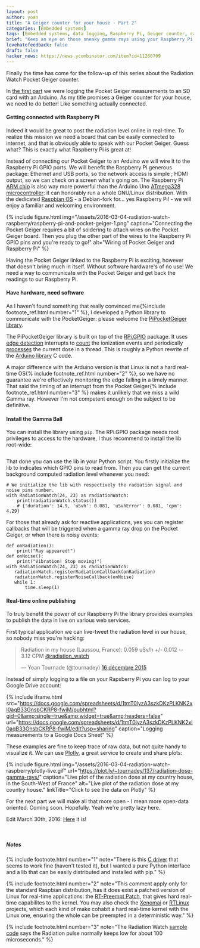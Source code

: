 ```yaml
---
layout: post
author: yoan
title: "A Geiger counter for your house - Part 2"
categories: [Embedded systems]
tags: [Embedded systems, data logging, Raspberry Pi, Geiger counter, radiation]
brief: "Keep an eye on those sneaky gamma rays using your Raspberry Pi."
lovehatefeedback: false
draft: false
hacker_news: https://news.ycombinator.com/item?id=11260709
---
```


Finally the time has come for the follow-up of this series about the Radiation Watch Pocket Geiger counter.

In [the first part][part_one] we were logging the Pocket Geiger measurements to an SD card with an Arduino. As my title promises a Geiger counter for your house, we need to do better! Like something actually connected.

#### Getting connected with Raspberry Pi

Indeed it would be great to post the radiation level online in real-time. To realize this mission we need a board that can be easily connected to internet, and that is obviously able to speak with our Pocket Geiger. Guess what? This is exactly what Raspberry Pi is great at!

Instead of connecting our Pocket Geiger to an Arduino we will wire it to the Raspberry Pi GPIO ports. We will benefit the Raspberry Pi generous package: Ethernet and USB ports, so the network access is simple ; HDMI output, so we can check on a screen what's going on. The Raspberry Pi [ARM chip](https://www.arm.com/products/processors/classic/arm11/arm1176.php) is also way more powerful than the Arduino Uno [ATmega328 microcontroller](http://www.atmel.com/devices/atmega328p.aspx): it can honorably run a whole GNU/Linux distribution. With the dedicated [Raspbian OS](https://www.raspbian.org/) - a Debian-fork for... yes Raspberry Pi! - we will enjoy a familiar and welcoming environment.

{% include figure.html img="/assets/2016-03-04-radiation-watch-raspberry/raspberry-pi-and-pocket-geiger-1.png" caption="Connecting the Pocket Geiger requires a bit of soldering to attach wires on the Pocket Geiger board. Then you plug the other part of the wires to the Raspberry Pi GPIO pins and you're ready to go!" alt="Wiring of Pocket Geiger and Raspberry Pi" %}

Having the Pocket Geiger linked to the Raspberry Pi is exciting, however that doesn't bring much in itself. Without software hardware's of no use! We need a way to communicate with the Pocket Geiger and get back the readings to our Raspberry Pi.

#### Have hardware, need software

As I haven't found something that really convinced me{%include footnote_ref.html number="1" %}, I developed a Python library to communicate with the PocketGeiger: please welcome the [PiPocketGeiger library][PiPocketGeiger_lib].

The PiPocketGeiger library is built on top of the [RPi.GPIO][rpi_gpio_lib] package. It uses [edge detection][rpi_gpio_irq] interrupts to [count](https://github.com/MonsieurV/PiPocketGeiger/blob/22f29b0a3c3e5f46a8afa1e37b82a58c012ae456/PiPocketGeiger/__init__.py#L102) the ionization events and periodically [processes](https://github.com/MonsieurV/PiPocketGeiger/blob/22f29b0a3c3e5f46a8afa1e37b82a58c012ae456/PiPocketGeiger/__init__.py#L119) the current dose in a thread. This is roughly a Python rewrite of the [Arduino library](https://github.com/MonsieurV/ArduinoPocketGeiger) C code.

A major difference with the Arduino version is that Linux is not a hard real-time OS{% include footnote_ref.html number="2" %}, so we have no guarantee we're effectively monitoring the edge falling in a timely manner. That said the timing of an interrupt from the Pocket Geiger{% include footnote_ref.html number="3" %} makes it unlikely that we miss a wild Gamma ray. However I'm not competent enough on the subject to be definitive.

#### Install the Gamma Ball

You can install the library using `pip`. The RPi.GPIO package needs root privileges to access to the hardware, I thus recommend to install the lib root-wide:

```sudo install pip PiPocketGeiger
```

That done you can use the lib in your Python script. You firstly initialize the lib to indicates which GPIO pins to read from. Then you can get the current background computed radiation level whenever you need:

```
# We initialize the lib with respectively the radiation signal and noise pins number.
with RadiationWatch(24, 23) as radiationWatch:
    print(radiationWatch.status())
    # {'duration': 14.9, 'uSvh': 0.081, 'uSvhError': 0.081, 'cpm': 4.29}
```

For those that already ask for reactive applications, yes you can register callbacks that will be triggered when a gamma ray drop on the Pocket Geiger, or when there is noisy events:

```
def onRadiation():
    print("Ray appeared!")
def onNoise():
    print("Vibration! Stop moving!")
with RadiationWatch(24, 23) as radiationWatch:
   radiationWatch.registerRadiationCallback(onRadiation)
   radiationWatch.registerNoiseCallback(onNoise)
   while 1:
       time.sleep(1)
```

#### Real-time online publishing

To truly benefit the power of our Raspberry Pi the library provides examples to publish the data in live on various web services.

First typical application we can live-tweet the radiation level in our house, so nobody miss you're hacking:

<blockquote class="twitter-tweet" data-lang="fr"><p lang="en" dir="ltr">Radiation in my house (Laussou, France): 0.059 uSv/h +/- 0.012 -- 3.12 CPM <a href="https://twitter.com/radiation_watch">@radiation_watch</a></p>&mdash; Yoan Tournade (@tournadey) <a href="https://twitter.com/tournadey/status/676932050562232320">16 décembre 2015</a></blockquote>
<script async src="//platform.twitter.com/widgets.js" charset="utf-8"></script>

Instead of simply logging to a file on your Rapsberry Pi you can log to your Google Drive account:

{% include iframe.html src="https://docs.google.com/spreadsheets/d/1tmT0lyzA3szkDKzPLKNK2xI0aqB33GnsbCKRP8-fwiM/pubhtml?gid=0&amp;single=true&amp;widget=true&amp;headers=false" url="https://docs.google.com/spreadsheets/d/1tmT0lyzA3szkDKzPLKNK2xI0aqB33GnsbCKRP8-fwiM/edit?usp=sharing" caption="Logging measurements to a Google Docs Sheet" %}

These examples are fine to keep trace of raw data, but not quite handy to visualize it. We can use [Plotly](https://plot.ly/), a great service to create and share plots:

{% include figure.html img="/assets/2016-03-04-radiation-watch-raspberry/plotly-live.gif" url="https://plot.ly/~tournadey/137/radiation-dose-gamma-rays/" caption="Live plot of the radiation dose at my country house, in the South-West of France" alt="Live plot of the radiation dose at my country house." linkTitle="Click to see the data on Plotly" %}

For the next part we will make all that more open - I mean more open-data oriented. Coming soon. Hopefully. Yeah we're pretty lazy here.

Edit March 30th, 2016: [Here](/2016/03/30/radiation-watch-safecast/) it is!

<br>

##### Notes

{% include footnote.html number="1" note="There is this [C driver](https://github.com/orsp/Pocket_Rasdiation_Counter) that seems to work fine (haven't tested it), but I wanted a pure Python interface and a lib that can be easily distributed and installed with pip." %}

{% include footnote.html number="2" note="This comment apply only for the standard Raspbian distribution, has it does exist a patched version of Linux for real-time applications: the [RT-Preempt Patch](https://rt.wiki.kernel.org/index.php/RT_PREEMPT_HOWTO), that gives hard real-time capabilites to the kernel. You may also check the [Xenomai](https://xenomai.org/start-here/) or [RTLinux](https://en.wikipedia.org/wiki/RTLinux) projects, which each kind of make cohabit a hard real-time kernel with the Linux one, ensuring the whole can be preempted in a deterministic way." %}

{% include footnote.html number="3" note="The Radiation Watch [sample code](https://github.com/thomasaw/RadiationWatch/blob/434bdc1e6cb7db0c979bdd6e9130951e9c7fc689/RadiationWatch.cpp#L68) says the Radiation pulse normally keeps low for about 100 microseconds." %}

[part_one]: /2015/12/06/radiation-watch-arduino/
[PiPocketGeiger_lib]: https://github.com/MonsieurV/PiPocketGeiger
[rpi_gpio_lib]: https://pypi.python.org/pypi/RPi.GPIO
[rpi_gpio_irq]: https://sourceforge.net/p/raspberry-gpio-python/wiki/Inputs/#interrupts-and-edge-detection

